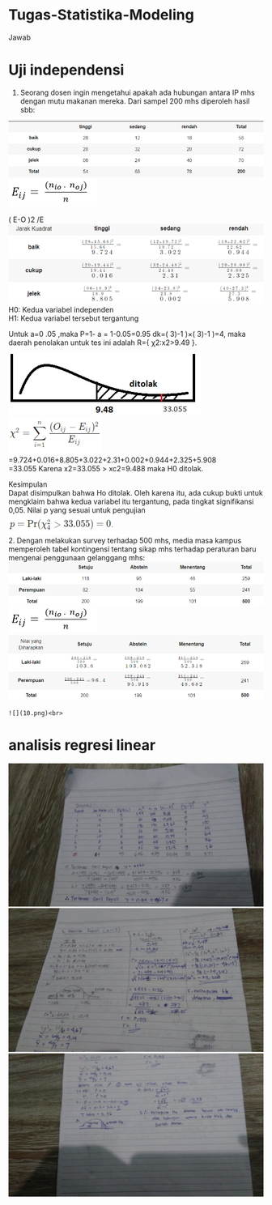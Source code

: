 # Tugas-Statistika-Modeling
Jawab
# Uji independensi
1. Seorang dosen ingin mengetahui apakah ada hubungan antara IP mhs dengan mutu makanan mereka. Dari sampel 200 mhs diperoleh hasil sbb:
 
 ![](1.png)<br>
 ![](2.png)<br>
 
( E-O )2 /E<br>
  ![](4.png)<br>
H0: Kedua variabel independen<br>
H1: Kedua variabel tersebut tergantung<br>

Untuk a=0 .05 ,maka
P=1- a = 1-0.05=0.95	dk=( 3)-1 )×( 3)-1 )=4, 
maka daerah penolakan untuk tes ini adalah R={ χ2:x2>9.49 }.
 
  ![](6.png)<br>
   ![](7.png)<br>
=9.724+0.016+8.805+3.022+2.31+0.002+0.944+2.325+5.908<br>
=33.055 Karena x2=33.055 > xc2=9.488 maka H0 ditolak.<br>

Kesimpulan <br>
Dapat disimpulkan bahwa Ho ditolak. Oleh karena itu, ada cukup bukti untuk mengklaim bahwa kedua variabel itu tergantung, pada tingkat signifikansi 0,05.
Nilai p yang sesuai untuk pengujian <br>
 ![](8.png)<br>
2. Dengan melakukan survey terhadap 500 mhs, media masa kampus memperoleh tabel kontingensi tentang sikap mhs terhadap peraturan baru mengenai penggunaan gelanggang mhs:<br>
 ![](18.png)<br>
   ![](2.png)<br>![](9.png)<br>
  
    ![](10.png)<br>
 

 # analisis regresi linear
 ![](14.png)
 ![](15.png)
 ![](16.png)
 
 



  


 

